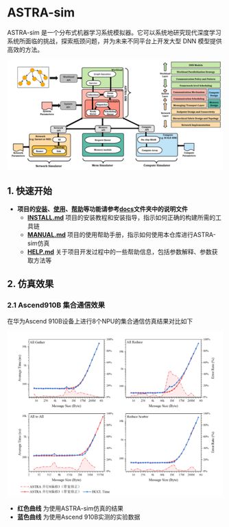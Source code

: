 # ASTRA-sim

ASTRA-sim 是一个分布式机器学习系统模拟器。它可以系统地研究现代深度学习系统所面临的挑战，探索瓶颈问题，并为未来不同平台上开发大型 DNN 模型提供高效的方法。

![astra_sim_overview](./images/astra_sim_overview.png)

## 1. 快速开始

- **项目的[安装](./docs/INSATLL.md)、[使用](./docs/MANUAL.md)、[帮助](./docs/HELP.md)等功能请参考[docs](./docs)文件夹中的说明文件**
  - **[INSTALL.md](./docs/INSTALL.md)** 项目的安装教程和安装指导，指示如何正确的构建所需的工具链
  - **[MANUAL.md](./docs/MANUAL.md)** 项目的使用帮助手册，指示如何使用本仓库进行ASTRA-sim仿真
  - **[HELP.md](./docs/HELP.md)** 关于项目开发过程中的一些帮助信息，包括参数解释、参数获取方法等

## 2. 仿真效果

### 2.1 Ascend910B 集合通信效果

在华为Ascend 910B设备上进行8个NPU的集合通信仿真结果对比如下

![image-20240619192711266](./images/image-20240619192711266.png)

- **红色曲线** 为使用ASTRA-sim仿真的结果
- **蓝色曲线** 为使用Ascend 910B实测的实验数据

